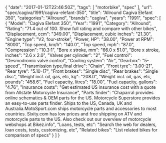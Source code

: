 {
    "date": "2017-01-12T22:46:50Z",
    "tags": [
        "motorbike",
        "spec"
    ],
    "url": "spec\/cagiva\/1991\/cagiva-elefant-350",
    "title": "Allround Cagiva Elefant 350",
    "categories": "Allround",
    "brands": "cagiva",
    "years": "1991",
    "spec": [
        {
            "Model": "Cagiva Elefant 350",
            "Year": "1991",
            "Category": "Allround",
            "Rating": "71.4 out of 100. Show full rating and compare with other bikes",
            "Displacement, ccm": "349.00",
            "Displacement, cubic inches": "21.30",
            "Engine type": "V2, four-stroke",
            "Power, HP": "38.00",
            "Power at RPM": "8000",
            "Top speed, km\/h": "140.0",
            "Top speed, mph": "87.0",
            "Compression": "10.3:1",
            "Bore x stroke, mm": "66.0 x 51.0",
            "Bore x stroke, inches": "2.6 x 2.0",
            "Valves per cylinder": "2",
            "Fuel control": "Desmodromic valve control",
            "Cooling system": "Air",
            "Gearbox": "5-speed",
            "Transmission type,final drive": "Chain",
            "Front tyre": "3.00-21",
            "Rear tyre": "5.10-17",
            "Front brakes": "Single disc",
            "Rear brakes": "Single disc",
            "Weight incl. oil, gas, etc, kg": "208.0",
            "Weight incl. oil, gas, etc, pounds": "458.6",
            "Fuel capacity, litres": "18.00",
            "Fuel capacity, gallons": "4.76",
            "Insurance costs": "Get estimated US insurance cost with a quote from Allstate Motorcycle Insurance",
            "Parts finder": "Chaparral provides online schematics & OEM parts for the US.   Motorcycle Superstore provides an easy-to-use parts finder. Ships to the US, Canada, UK and Australia.MotoSport.com ships motorcycle parts and accessories to most countries.    Sixity.com has low prices and free shipping on ATV and motorcycle parts to the US. Also check out our overview of motorcycle webshops at Bikez.info",
            "Loans, tests, etc": "Search the web for dealers, loan costs, tests, customizing, etc",
            "Related bikes": "List related bikes for comparison of specs"
        }
    ]
}